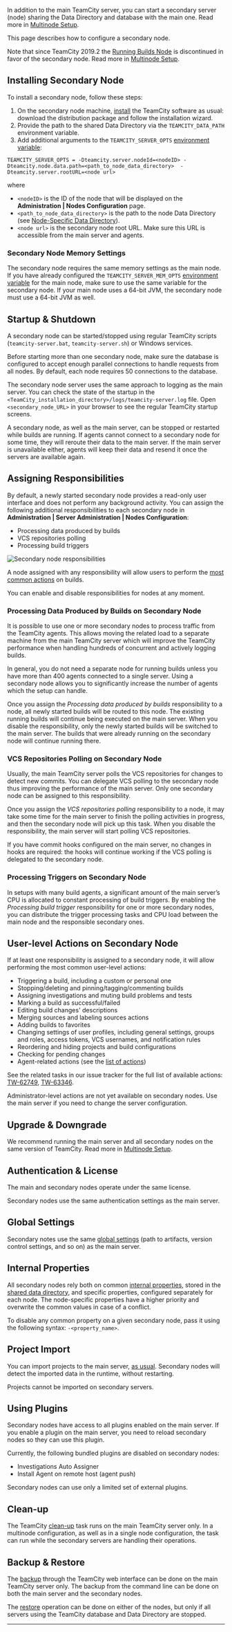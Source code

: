[//]: # (title: Configuring Secondary Node)
[//]: # (auxiliary-id: Configuring Secondary Node)

In addition to the main TeamCity server, you can start a secondary server (node) sharing the Data Directory and database with the main one. Read more in [Multinode Setup](multinode-setup.md).

This page describes how to configure a secondary node.

<anchor name="running-builds-node-discontinued"/>

<note>

Note that since TeamCity 2019.2 the [Running Builds Node](https://confluence.jetbrains.com/display/TCD18/Configuring+Running+Builds+Node) is discontinued in favor of the secondary node. Read more in [Multinode Setup](multinode-setup.md#running-builds-node-discontinued).

</note>

## Installing Secondary Node

To install a secondary node, follow these steps:

1. On the secondary node machine, [install](installing-and-configuring-the-teamcity-server.md) the TeamCity software as usual: download the distribution package and follow the installation wizard.
2. Provide the path to the shared Data Directory via the `TEAMCITY_DATA_PATH` environment variable.
3. Add additional arguments to the `TEAMCITY_SERVER_OPTS` [environment variable](configuring-teamcity-server-startup-properties.md):


```Plain Text
TEAMCITY_SERVER_OPTS = -Dteamcity.server.nodeId=<nodeID> -Dteamcity.node.data.path=<path_to_node_data_directory>  -Dteamcity.server.rootURL=<node url>

```

where

* `<nodeID>` is the ID of the node that will be displayed on the __Administration | Nodes Configuration__ page.
* `<path_to_node_data_directory>` is the path to the node Data Directory (see [Node-Specific Data Directory](multinode-setup.md#Node-Specific+Data+Directory)).
* `<node url>` is the secondary node root URL. Make sure this URL is accessible from the main server and agents.

### Secondary Node Memory Settings

The secondary node requires the same memory settings as the main node. If you have already configured the `TEAMCITY_SERVER_MEM_OPTS` [environment variable](configuring-teamcity-server-startup-properties.md) for the main node, make sure to use the same variable for the secondary node. If your main node uses a 64-bit JVM, the secondary node must use a 64-bit JVM as well.

## Startup & Shutdown

A secondary node can be started\/stopped using regular TeamCity scripts (`teamcity-server.bat`, `teamcity-server.sh`) or Windows services.

Before starting more than one secondary node, make sure the database is configured to accept enough parallel connections to handle requests from all nodes. By default, each node requires 50 connections to the database.

The secondary node server uses the same approach to logging as the main server. You can check the state of the startup in the `<TeamCity_installation_directory>/logs/teamcity-server.log` file. Open `<secondary_node_URL>` in your browser to see the regular TeamCity startup screens.

A secondary node, as well as the main server, can be stopped or restarted while builds are running. If agents cannot connect to a secondary node for some time, they will reroute their data to the main server. If the main server is unavailable either, agents will keep their data and resend it once the servers are available again.

## Assigning Responsibilities

By default, a newly started secondary node provides a read-only user interface and does not perform any background activity. You can assign the following additional responsibilities to each secondary node in __Administration | Server Administration | Nodes Configuration__:

* Processing data produced by builds
* VCS repositories polling
* Processing build triggers

<img src="Nodes.png" alt="Secondary node responsibilities"/>

A node assigned with any responsibility will allow users to perform the [most common actions](#User-level+Actions+on+Secondary+Node) on builds.

You can enable and disable responsibilities for nodes at any moment.

### Processing Data Produced by Builds on Secondary Node

It is possible to use one or more secondary nodes to process traffic from the TeamCity agents. This allows moving the related load to a separate machine from the main TeamCity server which will improve the TeamCity performance when handling hundreds of concurrent and actively logging builds.

In general, you do not need a separate node for running builds unless you have more than 400 agents connected to a single server. Using a secondary node allows you to significantly increase the number of agents which the setup can handle.

Once you assign the _Processing data produced by builds_ responsibility to a node, all newly started builds will be routed to this node. The existing running builds will continue being executed on the main server. When you disable the responsibility, only the newly started builds will be switched to the main server. The builds that were already running on the secondary node will continue running there.

### VCS Repositories Polling on Secondary Node

Usually, the main TeamCity server polls the VCS repositories for changes to detect new commits. You can delegate VCS polling to the secondary node thus improving the performance of the main server. Only one secondary node can be assigned to this responsibility.

Once you assign the _VCS repositories polling_ responsibility to a node, it may take some time for the main server to finish the polling activities in progress, and then the secondary node will pick up this task. When you disable the responsibility, the main server will start polling VCS repositories.

If you have commit hooks configured on the main server, no changes in hooks are required: the hooks will continue working if the VCS polling is delegated to the secondary node.

### Processing Triggers on Secondary Node

In setups with many build agents, a significant amount of the main server’s CPU is allocated to constant processing of build triggers. By enabling the _Processing build trigger_ responsibility for one or more secondary nodes, you can distribute the trigger processing tasks and CPU load between the main node and the responsible secondary ones.

## User-level Actions on Secondary Node

If at least one responsibility is assigned to a secondary node, it will allow performing the most common user-level actions:
* Triggering a build, including a custom or personal one
* Stopping/deleting and pinning/tagging/commenting builds
* Assigning investigations and muting build problems and tests
* Marking a build as successful/failed
* Editing build changes' descriptions
* Merging sources and labeling sources actions
* Adding builds to favorites
* Changing settings of user profiles, including general settings, groups and roles, access tokens, VCS usernames, and notification rules
* Reordering and hiding projects and build configurations
* Checking for pending changes
* Agent-related actions (see the [list of actions](https://youtrack.jetbrains.com/issue/TW-65199))

See the related tasks in our issue tracker for the full list of available actions: [TW-62749](https://youtrack.jetbrains.com/issue/TW-62749), [TW-63346](https://youtrack.jetbrains.com/issue/TW-63346).

Administrator-level actions are not yet available on secondary nodes. Use the main server if you need to change the server configuration.

## Upgrade & Downgrade

We recommend running the main server and all secondary nodes on the same version of TeamCity. Read more in [Multinode Setup](multinode-setup.md#Upgrade+%26+Downgrade).

## Authentication & License

The main and secondary nodes operate under the same license.

Secondary nodes use the same authentication settings as the main server.

## Global Settings

Secondary notes use the same [global settings](teamcity-configuration-and-maintenance.md) (path to artifacts, version control settings, and so on) as the main server.

## Internal Properties

All secondary nodes rely both on common [internal properties](configuring-teamcity-server-startup-properties.md#TeamCity+internal+properties), stored in the [shared data directory](multinode-setup.md#Shared+Data+Directory), and specific properties, configured separately for each node. The node-specific properties have a higher priority and overwrite the common values in case of a conflict.

To disable any common property on a given secondary node, pass it using the following syntax: `-<property_name>`.

## Project Import

You can import projects to the main server, [as usual](projects-import.md). Secondary nodes will detect the imported data in the runtime, without restarting.

Projects cannot be imported on secondary servers.

## Using Plugins

Secondary nodes have access to all plugins enabled on the main server. If you enable a plugin on the main server, you need to reload secondary nodes so they can use this plugin.

Currently, the following bundled plugins are disabled on secondary nodes:
* Investigations Auto Assigner
* Install Agent on remote host (agent push)

<note>

Secondary nodes can use only a limited set of external plugins.
</note>

## Clean-up

The TeamCity [clean-up](clean-up.md) task runs on the main TeamCity server only. In a multinode configuration, as well as in a single node configuration, the task can run while the secondary servers are handling their operations.

## Backup & Restore

The [backup](teamcity-data-backup.md) through the TeamCity web interface can be done on the main TeamCity server only. The backup from the command line can be done on both the main server and the secondary nodes.

The [restore](restoring-teamcity-data-from-backup.md) operation can be done on either of the nodes, but only if all servers using the TeamCity database and Data Directory are stopped.

__ __
